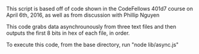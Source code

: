This script is based off of code shown in the CodeFellows 401d7 course on April 6th, 2016, as well as from discussion with Phillip Nguyen

This code grabs data asynchrounously from three text files and then outputs the first 8 bits in hex of each file, in order.

To execute this code, from the base directory, run "node lib/async.js"
